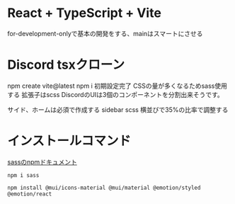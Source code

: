 # React + TypeScript + Vite
for-development-onlyで基本の開発をする、mainはスマートにさせる
# Discord tsxクローン
npm create vite@latest
npm i
初期設定完了
CSSの量が多くなるためsass使用する
拡張子はscss
DiscordのUIは3個のコンポーネントを分割出来そうです。

サイド、ホームは必須で作成する
sidebar scss 横並びで35%の比率で調整する 

# インストールコマンド

[sassのnpmドキュメント](https://www.npmjs.com/package/sass)

```bush
npm i sass

npm install @mui/icons-material @mui/material @emotion/styled @emotion/react
```